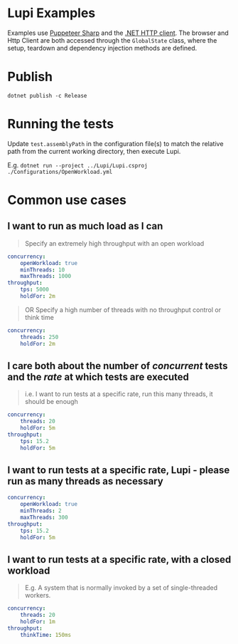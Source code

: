 # Lupi Examples
Examples use [Puppeteer Sharp](https://github.com/hardkoded/puppeteer-sharp) and the [.NET HTTP client](https://docs.microsoft.com/en-us/dotnet/api/system.net.http.httpclient?view=netcore-3.1). The browser and Http Client are both accessed through the `GlobalState` class, where the setup, teardown and dependency injection methods are defined.

# Publish
`dotnet publish -c Release`

# Running the tests
Update `test.assemblyPath` in the configuration file(s) to match the relative path from the current working directory, then execute Lupi.

E.g.
`dotnet run --project ../Lupi/Lupi.csproj ./Configurations/OpenWorkload.yml`

# Common use cases
## I want to run as much load as I can
 > Specify an extremely high throughput with an open workload

```yaml
concurrency:
    openWorkload: true
    minThreads: 10
    maxThreads: 1000
throughput:
    tps: 5000
    holdFor: 2m
```

 > OR Specify a high number of threads with no throughput control or think time

```yaml
concurrency:
    threads: 250
    holdFor: 2m
```
## I care both about the number of _concurrent_ tests and the _rate_ at which tests are executed

> i.e. I want to run tests at a specific rate, run this many threads, it should be enough

```yaml
concurrency:
    threads: 20
    holdFor: 5m
throughput:
    tps: 15.2
    holdFor: 5m
```

## I want to run tests at a specific rate, Lupi - please run as many threads as necessary
```yaml
concurrency:
    openWorkload: true
    minThreads: 2
    maxThreads: 300
throughput:
    tps: 15.2
    holdFor: 5m
```

## I want to run tests at a specific rate, with a closed workload

> E.g. A system that is normally invoked by a set of single-threaded workers.

```yaml
concurrency:
    threads: 20
    holdFor: 1m
throughput:
    thinkTime: 150ms
```
